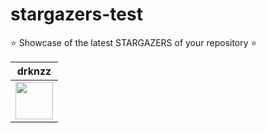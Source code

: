 # stargazers-test
⭐ Showcase of the latest STARGAZERS of your repository ⭐

<!-- stargazers -->
|  drknzz |
|  :-: |
|  <img src="https://avatars.githubusercontent.com/u/65187002?s=96&v=4" width="60px"> |
<!-- stargazers -->

